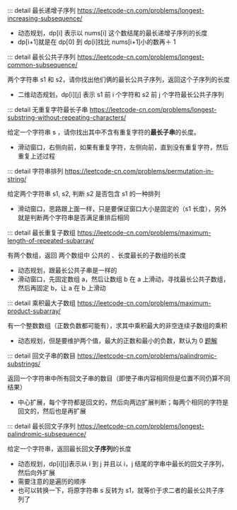 ::: detail 最长递增子序列 https://leetcode-cn.com/problems/longest-increasing-subsequence/

- 动态规划，dp[i] 表示以 nums[i] 这个数结尾的最长递增子序列的长度
- dp[i+1]就是在 dp[0] 到 dp[i]找比 nums[i+1]小的数再＋ 1

::: detail 最长公共子序列 https://leetcode-cn.com/problems/longest-common-subsequence/

两个字符串 s1 和 s2，请你找出他们俩的最长公共子序列，返回这个子序列的长度

- 二维动态规划，dp[i][j] 表示 s1 前 i 个字符和 s2 前 j 个字符最长公共子序列

::: detail 无重复字符最长子串 https://leetcode-cn.com/problems/longest-substring-without-repeating-characters/

给定一个字符串 s ，请你找出其中不含有重复字符的**最长子串**的长度。

- 滑动窗口，右侧向前，如果有重复字符，左侧向前，直到没有重复字符，然后重复上述过程

::: detail 字符串排列 https://leetcode-cn.com/problems/permutation-in-string/

给定两个字符串 s1, s2, 判断 s2 是否包含 s1 的一种排列

- 滑动窗口，思路跟上面一样，只是要保证窗口大小是固定的（s1 长度），另外就是判断两个字符串是否满足重排后相同

::: detail 最长重复子数组 https://leetcode-cn.com/problems/maximum-length-of-repeated-subarray/

有两个数组，返回 两个数组中 公共的 、长度最长的子数组的长度

- 动态规划，跟最长公共子串是一样的
- 滑动窗口，先固定数组 a，然后让数组 b 在 a 上滑动，寻找最长公共子数组，然后再固定 b，让 a 在 b 上滑动

::: detail 乘积最大子数组 https://leetcode-cn.com/problems/maximum-product-subarray/

有一个整数数组（正数负数都可能有），求其中乘积最大的非空连续子数组的乘积

- 动态规划，但是要维护两个值，最大的正数和最小的负数，默认为 0 [题解](https://leetcode-cn.com/submissions/detail/304987832/)

::: detail 回文子串的数目 https://leetcode-cn.com/problems/palindromic-substrings/

返回一个字符串中所有回文子串的数目（即使子串内容相同但是位置不同仍算不同结果）

- 中心扩展，每个字符都是回文的，然后向两边扩展判断；每两个相同的字符是回文的，然后也是再扩展

::: detail 最长回文子序列 https://leetcode-cn.com/problems/longest-palindromic-subsequence/

给定一个字符串，返回最长回文**子序列**的长度

- 动态规划，dp[i][j]表示从 i 到 j 并且以 i，j 结尾的字串中最长的回文子序列，然后向外扩展
- 需要注意的是遍历的顺序
- 也可以转换一下，将原字符串 s 反转为 s1，就等价于求二者的最长公共子序列了
